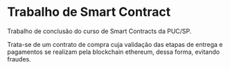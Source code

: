 # Trabalho de Smart Contract
Trabalho de conclusão do curso de Smart Contracts da PUC/SP.

Trata-se de um contrato de compra cuja validação das etapas de entrega e pagamentos se realizam pela blockchain ethereum, dessa forma,
evitando fraudes.
